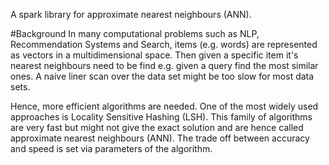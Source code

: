 A spark library for approximate nearest neighbours (ANN).

#Background
In many computational problems such as NLP, Recommendation Systems and Search, items (e.g. words) are represented as vectors in a multidimensional space. Then given a specific item it's nearest neighbours need to be find e.g. given a query find the most similar ones. A naive liner scan over the data set might be too slow for most data sets.

Hence, more efficient algorithms are needed. One of the most widely used approaches is Locality Sensitive Hashing (LSH). This family of algorithms are very fast but might not give the exact solution and are hence called approximate nearest neighbours (ANN). The trade off between accuracy and speed is set via parameters of the algorithm.